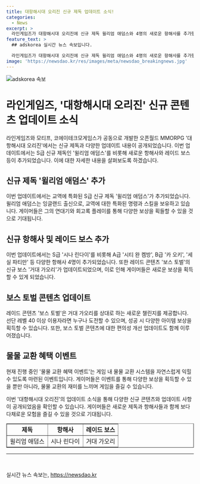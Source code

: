 ```yaml
---
title: 대항해시대 오리진 신규 제독 업데이트 소식!
categories:
  - News
excerpt: >
  라인게임즈가 대항해시대 오리진에 신규 제독 윌리엄 애덤스와 4명의 새로운 항해사를 추가했다. 또한, 게임 내 레이드 보스 거대 가오리와 관련한 업데이트가 이루어졌으며, 7월 30일까지는 물물 교환 혜택 이벤트가 진행 중이다. ‘대항해시대 오리진’은 다양한 업데이트와 이벤트를 통해 사용자들에게 즐거움을 제공하고 있다.
feature_text: >
  ## adskorea 실시간 뉴스 속보입니다.

  라인게임즈가 대항해시대 오리진에 신규 제독 윌리엄 애덤스와 4명의 새로운 항해사를 추가했다. 또한, 게임 내 레이드 보스 거대 가오리와 관련한 업데이트가 이루어졌으며, 7월 30일까지는 물물 교환 혜택 이벤트가 진행 중이다. ‘대항해시대 오리진’은 다양한 업데이트와 이벤트를 통해 사용자들에게 즐거움을 제공하고 있다.
image: 'https://newsdao.kr/res/images/meta/newsdao_breakingnews.jpg'
---
```


<p><img src="https://newsdao.kr/res/images/meta/newsdao_breakingnews.jpg" alt="adskorea 속보" /></p>

<h1>라인게임즈, '대항해시대 오리진' 신규 콘텐츠 업데이트 소식</h1>

<p data-ke-size="size16">라인게임즈와 모티프, 코에이테크모게임스가 공동으로 개발한 오픈월드 MMORPG '대항해시대 오리진'에서는 신규 제독과 다양한 업데이트 내용이 공개되었습니다. 이번 업데이트에서는 S급 신규 제독인 '윌리엄 애덤스'를 비롯해 새로운 항해사와 레이드 보스 등이 추가되었습니다. 이에 대한 자세한 내용을 살펴보도록 하겠습니다.</p>

<h2 data-ke-size="size26">신규 제독 '윌리엄 애덤스' 추가</h2>

<p data-ke-size="size16">이번 업데이트에서는 교역에 특화된 S급 신규 제독 '윌리엄 애덤스'가 추가되었습니다. 윌리엄 애덤스는 잉글랜드 출신으로, 교역에 대한 특화된 명령과 스킬을 보유하고 있습니다. 게이머들은 그의 연대기와 회고록 플레이를 통해 다양한 보상을 획들할 수 있을 것으로 기대됩니다.</p>

<h2 data-ke-size="size26">신규 항해사 및 레이드 보스 추가</h2>

<p data-ke-size="size16">이번 업데이트에서는 S급 '시나 린다이'를 비롯해 A급 '시티 완 켐방', B급 '카 오키', '세실 파티만' 등 다양한 항해사 4명이 추가되었습니다. 또한 레이드 콘텐츠 '보스 토벌'의 신규 보스 '거대 가오리'가 업데이트되었으며, 이로 인해 게이머들은 새로운 보상을 획득할 수 있게 되었습니다.</p>

<h2 data-ke-size="size26">보스 토벌 콘텐츠 업데이트</h2>

<p data-ke-size="size16">레이드 콘텐츠 '보스 토벌'은 거대 가오리를 상대로 하는 새로운 챌린지를 제공합니다. 선단 레벨 40 이상 이용자라면 누구나 도전할 수 있으며, 성공 시 다양한 아이템 보상을 획득할 수 있습니다. 또한, 보스 토벌 콘텐츠에 대한 편의성 개선 업데이트도 함께 이루어졌습니다.</p>

<h2 data-ke-size="size26">물물 교환 혜택 이벤트</h2>

<p data-ke-size="size16">현재 진행 중인 '물물 교환 혜택 이벤트'는 게임 내 물물 교환 시스템을 자연스럽게 익힐 수 있도록 마련된 이벤트입니다. 게이머들은 이벤트를 통해 다양한 보상을 획득할 수 있을 뿐만 아니라, 물물 교환의 재미를 느끼며 게임을 즐길 수 있습니다.</p>

<p data-ke-size="size16">이번 '대항해시대 오리진'의 업데이트 소식을 통해 다양한 신규 콘텐츠와 업데이트 사항이 공개되었음을 확인할 수 있습니다. 게이머들은 새로운 제독과 항해사들과 함께 보다 다채로운 모험을 즐길 수 있을 것으로 기대됩니다.</p>

<table style="width: 100%;" border="1">
<tbody>
<tr>
<td style="text-align: center; height: 17px;"><b>제독</b></td>
<td style="text-align: center; height: 17px;"><b>항해사</b></td>
<td style="text-align: center; height: 17px;"><b>레이드 보스</b></td>
</tr>
<tr>
<td style="text-align: center; height: 17px;">윌리엄 애덤스</td>
<td style="text-align: center; height: 17px;">시나 린다이</td>
<td style="text-align: center; height: 17px;">거대 가오리</td>
</tr>
</tbody>
</table>

<hr>

<p data-ke-size="size16">&nbsp;</p>
실시간 뉴스 속보는, <a href="https://newsdao.kr" rel="dofollow">https://newsdao.kr</a>


